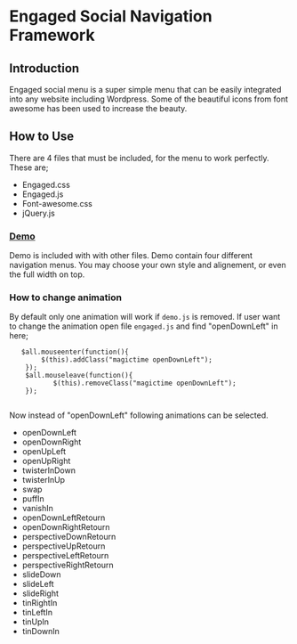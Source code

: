 Engaged Social Navigation Framework 
=======
<h2>Introduction</h2>
Engaged social menu is a super simple menu that can be easily integrated into any website including Wordpress. Some of the beautiful icons from font awesome has been used to increase the beauty.
<h2>How to Use</h2>
<p>There are 4 files that must be included, for the menu to work perfectly. These are;
<ul>
<li>Engaged.css</li>
<li>Engaged.js</li>
<li>Font-awesome.css</li>
<li>jQuery.js</li>

</ul>
</p>

<h3><a href="http://topgravity.com/engaged-social-menu/">Demo</a></h3>
Demo is included with with other files.
Demo contain four different navigation menus. You may choose your own style and alignement, or even the full width on top.
<h3>How to change animation</h3>
<p>By default only one animation will work if <code>demo.js</code> is removed. If user want to change the animation open file <code>engaged.js</code> and find "openDownLeft" in here; 
  <br><code><pre>
   $all.mouseenter(function(){
        $(this).addClass("magictime openDownLeft");
    });
    $all.mouseleave(function(){
           $(this).removeClass("magictime openDownLeft");
    });
  </pre></code>

  Now instead of "openDownLeft" following animations can be selected.
<ul>
<li>openDownLeft</li>
<li>openDownRight</li>
<li>openUpLeft</li>
<li>openUpRight</li>
<li>twisterInDown</li>
<li>twisterInUp</li>
<li>swap</li>
<li>puffIn</li>
<li>vanishIn</li>
<li>openDownLeftRetourn</li>
<li>openDownRightRetourn</li>
<li>perspectiveDownRetourn</li>
<li>perspectiveUpRetourn</li>
<li>perspectiveLeftRetourn</li>
<li>perspectiveRightRetourn</li>
<li>slideDown</li>
<li>slideLeft</li>
<li>slideRight</li>
<li>tinRightIn</li>
<li>tinLeftIn</li>
<li>tinUpIn</li>
<li>tinDownIn</li>
</ul>


</p>


